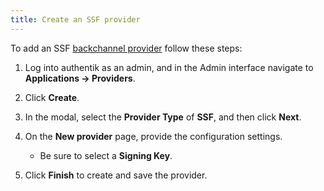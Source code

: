```yaml
---
title: Create an SSF provider
---
```


To add an SSF [backchannel provider](../../applications/manage_apps#backchannel-providers) follow these steps:

1. Log into authentik as an admin, and in the Admin interface navigate to **Applications -> Providers**.

2. Click **Create**.

3. In the modal, select the **Provider Type** of **SSF**, and then click **Next**.

5. On the **New provider** page, provide the configuration settings.

    - Be sure to select a **Signing Key**.

6. Click **Finish** to create and save the provider.
